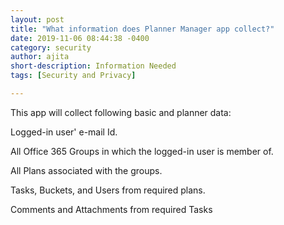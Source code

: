 ```yaml
---
layout: post
title: "What information does Planner Manager app collect?"
date: 2019-11-06 08:44:38 -0400
category: security
author: ajita
short-description: Information Needed
tags: [Security and Privacy]

---
```

This app will collect following basic and planner data: 

Logged-in user' e-mail Id. 

All Office 365 Groups in which the logged-in user is member of. 

All Plans associated with the groups. 

Tasks, Buckets, and Users from required plans. 

Comments and Attachments from required Tasks 
